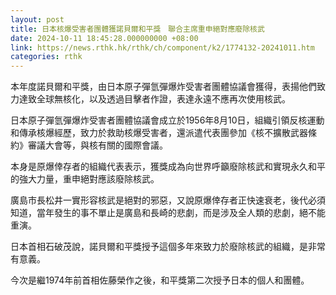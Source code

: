 ```yaml
---
layout: post
title: 日本核爆受害者團體獲諾貝爾和平獎　聯合主席重申絕對應廢除核武
date: 2024-10-11 18:45:28.000000000 +08:00
link: https://news.rthk.hk/rthk/ch/component/k2/1774132-20241011.htm
categories: rthk
---
```


本年度諾貝爾和平獎，由日本原子彈氫彈爆炸受害者團體協議會獲得，表揚他們致力達致全球無核化，以及透過目擊者作證，表達永遠不應再次使用核武。

日本原子彈氫彈爆炸受害者團體協議會成立於1956年8月10日，組織引領反核運動和傳承核爆經歷，致力於救助核爆受害者，還派遣代表團參加《核不擴散武器條約》審議大會等，與核有關的國際會議。

本身是原爆倖存者的組織代表表示，獲獎成為向世界呼籲廢除核武和實現永久和平的強大力量，重申絕對應該廢除核武。

廣島市長松井一實形容核武是絕對的邪惡，又說原爆倖存者正快速衰老，後代必須知道，當年發生的事不單止是廣島和長崎的悲劇，而是涉及全人類的悲劇，絕不能重演。

日本首相石破茂說，諾貝爾和平獎授予這個多年來致力於廢除核武的組織，是非常有意義。

今次是繼1974年前首相佐藤榮作之後，和平獎第二次授予日本的個人和團體。

